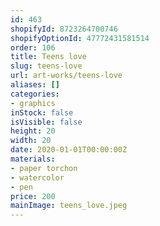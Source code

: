 ```yaml
---
id: 463
shopifyId: 8723264700746
shopifyOptionId: 47772431581514
order: 106
title: Teens love
slug: teens-love
url: art-works/teens-love
aliases: []
categories:
- graphics
inStock: false
isVisible: false
height: 20
width: 20
date: 2020-01-01T00:00:00Z
materials:
- paper torchon
- watercolor
- pen
price: 200
mainImage: teens_love.jpeg
---
```

